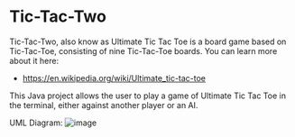 # Tic-Tac-Two
Tic-Tac-Two, also know as Ultimate Tic Tac Toe is a board game based on Tic-Tac-Toe, consisting of nine Tic-Tac-Toe boards. You can learn more about it here:
- https://en.wikipedia.org/wiki/Ultimate_tic-tac-toe

This Java project allows the user to play a game of Ultimate Tic Tac Toe in the terminal, either against another player or an AI.


UML Diagram:
![image](https://github.com/AKolari/Tic-Tac-Two/assets/90071560/6cea8cc4-61e6-48f2-a25a-1caf5c1b93e7)

